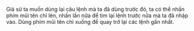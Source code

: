Giả sử ta muốn dùng lại câu lệnh mà ta đã dùng trước đó, ta có thể nhấn phím mũi tên chỉ lên, nhấn lần nữa để tìm lại lệnh trước nữa mà ta đã nhập vào. Dùng phím mũi tên chỉ xuống để quay trở lại các lệnh gần nhất.

